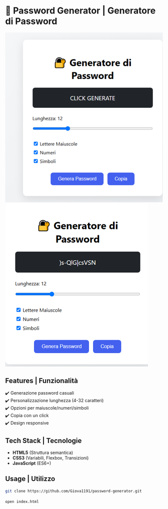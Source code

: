 # 🔐 Password Generator | Generatore di Password

![Screenshot](assets/screenshot_1.png)
![Screenshot](assets/screenshot_2.png)

## Features | Funzionalità
✔️ Generazione password casuali  
✔️ Personalizzazione lunghezza (4-32 caratteri)  
✔️ Opzioni per maiuscole/numeri/simboli  
✔️ Copia con un click  
✔️ Design responsive  

## Tech Stack | Tecnologie
- **HTML5** (Struttura semantica)
- **CSS3** (Variabili, Flexbox, Transizioni)
- **JavaScript** (ES6+)

## Usage | Utilizzo
```bash
git clone https://github.com/Giova1191/password-generator.git

open index.html